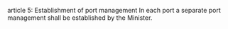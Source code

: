 article 5: Establishment of port management
In each port a separate port management shall be established by the Minister. 
<ul>
</ul>